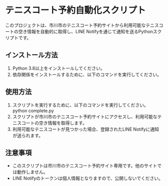 # テニスコート予約自動化スクリプト
このプロジェクトは、市川市のテニスコート予約サイトから利用可能なテニスコートの空き情報を自動的に取得し、LINE Notifyを通じて通知を送るPythonスクリプトです。

## インストール方法
1. Python 3.8以上をインストールしてください。
2. 依存関係をインストールするために、以下のコマンドを実行してください。
## 使用方法
1. スクリプトを実行するために、以下のコマンドを実行してください。
python complete.py
3. スクリプトが市川市のテニスコート予約サイトにアクセスし、利用可能なテニスコートの空き情報を取得します。
4. 利用可能なテニスコートが見つかった場合、登録されたLINE Notifyに通知が送られます。

## 注意事項

- このスクリプトは市川市のテニスコート予約サイト専用です。他のサイトでは動作しません。
- LINE Notifyのトークンは個人情報となりますので、公開しないでください。



